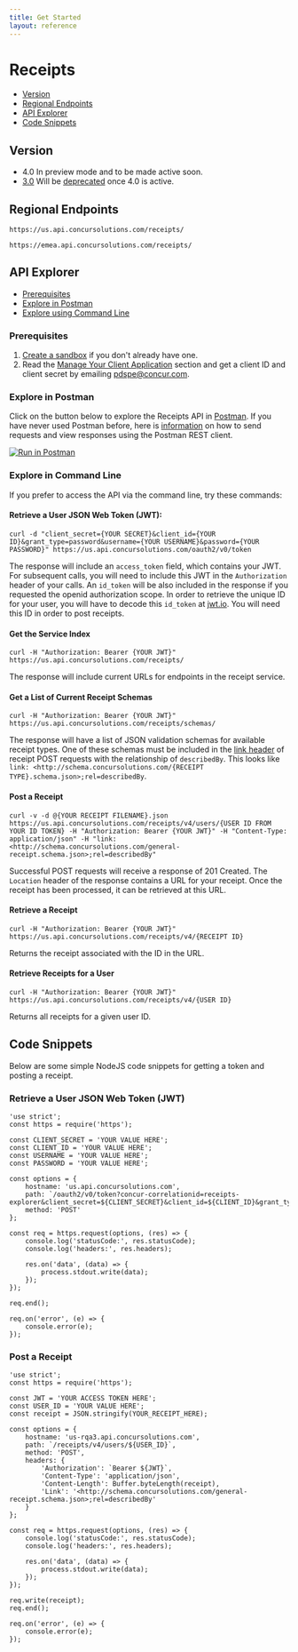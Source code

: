 ```yaml
---
title: Get Started
layout: reference
---
```


# Receipts

- [Version](#version)
- [Regional Endpoints](#regional-endpoints)
- [API Explorer](#api-explorer)
- [Code Snippets](#code-snippets)

## Version

- 4.0 In preview mode and to be made active soon.
- [3.0](https://developer.concur.com/api-reference/expense/receipts/) Will be  [deprecated](https://developer.concur.com/tools-support/reference/deprecation-policy.html) once 4.0 is active.

## Regional Endpoints

`https://us.api.concursolutions.com/receipts/`

`https://emea.api.concursolutions.com/receipts/`

## API Explorer

- [Prerequisites](#prerequisites)
- [Explore in Postman](#explore-in-postman)
- [Explore using Command Line](#explore-in-command-line)

### Prerequisites

1. [Create a sandbox](https://developer.concur.com/manage-apps/register.html) if you don't already have one.
2. Read the [Manage Your Client Application](https://developer.concur.com/api-preview/receipts/3_manageapp.html) section and get a client ID and client secret by emailing pdspe@concur.com. 

### Explore in Postman

Click on the button below to explore the Receipts API in [Postman](https://www.getpostman.com/docs/introduction). If you have never used Postman before, here is [information](https://www.youtube.com/watch?v=jBjXVrS8nXs&list=PLM-7VG-sgbtD8qBnGeQM5nvlpqB_ktaLZ&autoplay=1) on how to send requests and view responses using the Postman REST client.

[![Run in Postman](https://run.pstmn.io/button.svg)](https://app.getpostman.com/run-collection/ccb1f53f5fbd3ba26c37)

### Explore in Command Line

If you prefer to access the API via the command line, try these commands:

#### Retrieve a User JSON Web Token (JWT):

```
curl -d "client_secret={YOUR SECRET}&client_id={YOUR ID}&grant_type=password&username={YOUR USERNAME}&password={YOUR PASSWORD}" https://us.api.concursolutions.com/oauth2/v0/token
```
The response will include an `access_token` field, which contains your JWT. For subsequent calls, you will need to include this JWT in the `Authorization` header of your calls. An `id_token` will be also included in the response if you requested the openid authorization scope. In order to retrieve the unique ID for your user, you will have to decode this `id_token` at [jwt.io](https://jwt.io/). You will need this ID in order to post receipts.

#### Get the Service Index

```
curl -H "Authorization: Bearer {YOUR JWT}" https://us.api.concursolutions.com/receipts/
```
The response will include current URLs for endpoints in the receipt service.

#### Get a List of Current Receipt Schemas

```
curl -H "Authorization: Bearer {YOUR JWT}" https://us.api.concursolutions.com/receipts/schemas/
```
The response will have a list of JSON validation schemas for available receipt types. One of these schemas must be included in the [link header](http://json-schema.org/latest/json-schema-core.html#anchor35) of receipt POST requests with the relationship of `describedBy`. This looks like `link: <http://schema.concursolutions.com/{RECEIPT TYPE}.schema.json>;rel=describedBy`.

#### Post a Receipt

```
curl -v -d @{YOUR RECEIPT FILENAME}.json https://us.api.concursolutions.com/receipts/v4/users/{USER ID FROM YOUR ID TOKEN} -H "Authorization: Bearer {YOUR JWT}" -H "Content-Type: application/json" -H "link: <http://schema.concursolutions.com/general-receipt.schema.json>;rel=describedBy"
```
Successful POST requests will receive a response of 201 Created. The `Location` header of the response contains a URL for your receipt. Once the receipt has been processed, it can be retrieved at this URL.

#### Retrieve a Receipt

```
curl -H "Authorization: Bearer {YOUR JWT}" https://us.api.concursolutions.com/receipts/v4/{RECEIPT ID}
```
Returns the receipt associated with the ID in the URL.

#### Retrieve Receipts for a User

```
curl -H "Authorization: Bearer {YOUR JWT}" https://us.api.concursolutions.com/receipts/v4/{USER ID}
```
Returns all receipts for a given user ID.

## Code Snippets

Below are some simple NodeJS code snippets for getting a token and posting a receipt.

### Retrieve a User JSON Web Token (JWT)

```
'use strict';
const https = require('https');

const CLIENT_SECRET = 'YOUR VALUE HERE';
const CLIENT_ID = 'YOUR VALUE HERE';
const USERNAME = 'YOUR VALUE HERE';
const PASSWORD = 'YOUR VALUE HERE';

const options = {
    hostname: 'us.api.concursolutions.com',
    path: `/oauth2/v0/token?concur-correlationid=receipts-explorer&client_secret=${CLIENT_SECRET}&client_id=${CLIENT_ID}&grant_type=password&username=${USERNAME}&password=${PASSWORD}`,
    method: 'POST'
};

const req = https.request(options, (res) => {
    console.log('statusCode:', res.statusCode);
    console.log('headers:', res.headers);

    res.on('data', (data) => {
        process.stdout.write(data);
    });
});

req.end();

req.on('error', (e) => {
    console.error(e);
});
```

### Post a Receipt

```
'use strict';
const https = require('https');

const JWT = 'YOUR ACCESS TOKEN HERE';
const USER_ID = 'YOUR VALUE HERE';
const receipt = JSON.stringify(YOUR_RECEIPT_HERE);

const options = {
    hostname: 'us-rqa3.api.concursolutions.com',
    path: `/receipts/v4/users/${USER_ID}`,
    method: 'POST',
    headers: {
        'Authorization': `Bearer ${JWT}`,
        'Content-Type': 'application/json',
        'Content-Length': Buffer.byteLength(receipt),
        'Link': '<http://schema.concursolutions.com/general-receipt.schema.json>;rel=describedBy'
    }
};

const req = https.request(options, (res) => {
    console.log('statusCode:', res.statusCode);
    console.log('headers:', res.headers);

    res.on('data', (data) => {
        process.stdout.write(data);
    });
});

req.write(receipt);
req.end();

req.on('error', (e) => {
    console.error(e);
});
```


